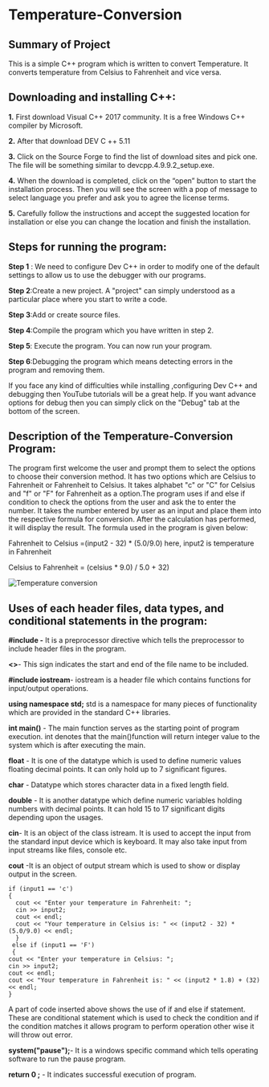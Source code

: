 # Temperature-Conversion

## Summary of Project
This is a simple C++ program which is written to convert Temperature. It converts temperature from Celsius to Fahrenheit and vice versa.

## Downloading and installing C++:
**1.**	First download Visual C++ 2017 community. It is a free Windows C++ compiler by Microsoft.

**2.**	After that download DEV C ++ 5.11

**3.**	Click on the Source Forge to find the list of download sites and pick one. The file will be something similar to devcpp.4.9.9.2_setup.exe.

**4.**	When the download is completed, click on the “open” button to start the installation process. Then you will see the screen with a pop of message to select language you prefer and ask you to agree the license terms. 

**5.** Carefully follow the instructions and accept the suggested location for installation or else you can change the location and finish the installation.

## Steps for running the program:
**Step 1** : We need to configure Dev C++ in order to modify one of the default settings to allow us to use the debugger with our programs.

**Step 2**:Create a new project. A "project" can simply understood as a particular place where you start to write a code.

**Step 3**:Add or create source files.

**Step 4**:Compile the program which you have written in step 2.

**Step 5**: Execute the program. You can now run your program. 

**Step 6**:Debugging the program which means detecting errors in the program and removing them.

If you face any kind of difficulties while installing ,configuring Dev C++ and debugging then YouTube tutorials will be a great help. If you want advance options for debug then you can simply click on the "Debug" tab at the bottom of the screen.

## Description of the Temperature-Conversion Program:
The program first welcome the user and prompt them to select the options to choose their conversion method. It has two options which are Celsius to Fahrenheit or Fahrenheit to Celsius. It takes alphabet "c" or "C" for Celsius and "f" or "F" for Fahrenheit as a option.The program uses if and else if condition to check the options from the user and ask the to enter the number. It takes the number entered by user as an input and place them into the respective formula for conversion. After the calculation has performed, it will display the result. The formula used in the program is given below:

Fahrenheit to Celsius =(input2 - 32) * (5.0/9.0) here, input2 is temperature in Fahrenheit

Celsius to Fahrenheit = (celsius * 9.0) / 5.0 + 32)

![Temperature conversion](https://user-images.githubusercontent.com/79240067/109403805-6fb7cf00-7925-11eb-8b6e-7569dcb2ef16.PNG)


## Uses of each header files, data types, and conditional statements in the program:
**#include -** It is a preprocessor directive which tells the preprocessor to include header files in the program.

**<>**- This sign indicates the start and end of the file name to be included.

**#include iostream**- iostream is a header file which contains functions for input/output operations.

**using namespace std;** std is a namespace for many pieces of functionality which are provided in the standard C++ libraries. 

**int main()** - The main function serves as the starting point of program execution. int denotes that the main()function will return integer value to the system which is after executing the main.

**float** - It is one of the datatype which is used to define numeric values floating decimal points. It can only hold up to 7 significant figures.

**char** - Datatype which stores character data in a fixed length field.

**double** - It is another datatype which define numeric variables holding numbers with decimal points. It can hold 15 to 17 significant digits depending upon the usages.

**cin**- It is an object of the class istream. It is used to accept the input from the standard input device which is keyboard. It may also take input from input streams like files, console etc.

**cout** -It is an object of output stream which is used to show or display output in the screen. 


    if (input1 == 'c')
    {
      cout << "Enter your temperature in Fahrenheit: ";
      cin >> input2;
      cout << endl;
      cout << "Your temperature in Celsius is: " << (input2 - 32) * (5.0/9.0) << endl;
      }  
     else if (input1 == 'F')
     {
    cout << "Enter your temperature in Celsius: ";
    cin >> input2;
    cout << endl;
    cout << "Your temperature in Fahrenheit is: " << (input2 * 1.8) + (32) << endl;
    }

A part of code inserted above shows the use of if and else if statement. These are conditional statement which is used to check the condition and if the condition matches it allows program to perform operation other wise it will throw out error.

**system("pause");**- It is a windows specific command which tells operating software to run the pause program.

**return 0 ;** - It indicates successful execution of program. 




























